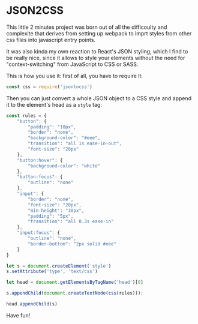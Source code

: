 # JSON2CSS

This little 2 minutes project was born out of all the difficoulty and complexite that derives from setting up webpack to imprt styles from other css files into javascript entry points.

It was also kinda my own reaction to React's JSON styling, which I find to be really nice, since it allows to style your elements without the need for "context-switching" from JavaScript to CSS or SASS.

This is how you use it: first of all, you have to require it:

```javascript
const css = require('jsontocss')
```

Then you can just convert a whole JSON object to a CSS style and append it to the element's head as a `style` tag:

```javascript
const rules = {
	"button": {
		"padding": "10px",
		"border": "none",
		"background-color": "#eee",
		"transition": "all 1s ease-in-out",
		"font-size": "20px"
	},
	"button:hover": {
		"background-color": "white"
	},
	"button:focus": {
		"outline": "none"
	},
	"input": {
		"border": "none",
		"font-size": "20px",
		"min-height": "30px",
		"padding": "5px",
		"transition": "all 0.3s ease-in"
	},
	"input:focus": {
		"outline": "none",
		"border-bottom": "2px solid #eee"
	}
}

let s = document.createElement('style')
s.setAttribute('type', 'text/css')

let head = document.getElementsByTagName('head')[0]

s.appendChild(document.createTextNode(css(rules)));

head.appendChild(s)
```

Have fun!